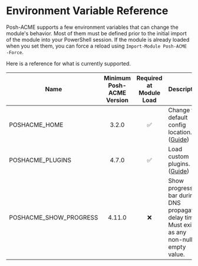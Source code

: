 # Environment Variable Reference

Posh-ACME supports a few environment variables that can change the module's behavior. Most of them must be defined prior to the initial import of the module into your PowerShell session. If the module is already loaded when you set them, you can force a reload using `Import-Module Posh-ACME -Force`.

Here is a reference for what is currently supported.

| Name                   | Minimum</br>Posh-ACME Version | Required at</br>Module Load | Description |
| ----                   | :---------------------------: | :-------------------------: | ----------- |
| POSHACME_HOME          | 3.2.0                         | :white_check_mark:          | Change the default config location. ([Guide](Using-an-Alternate-Config-Location.md)) |
| POSHACME_PLUGINS       | 4.7.0                         | :white_check_mark:          | Load custom plugins. ([Guide](Using-Custom-Plugins.md)) |
| POSHACME_SHOW_PROGRESS | 4.11.0                        | :x:                         | Show progress bar during DNS propagation delay timer. Must exist as any non-null or empty value. |
